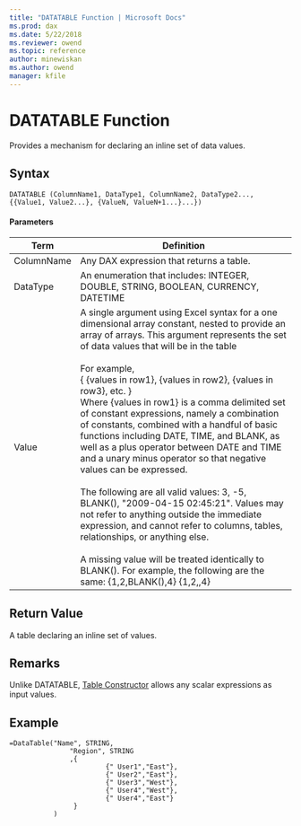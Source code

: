 ```yaml
---
title: "DATATABLE Function | Microsoft Docs"
ms.prod: dax
ms.date: 5/22/2018
ms.reviewer: owend
ms.topic: reference
author: minewiskan
ms.author: owend
manager: kfile
---
```

# DATATABLE Function
Provides a mechanism for declaring an inline set of data values.  
  
## Syntax  
  
```  
DATATABLE (ColumnName1, DataType1, ColumnName2, DataType2..., {{Value1, Value2...}, {ValueN, ValueN+1...}...})  
```  
  
#### Parameters  
  
|Term|Definition|  
|--------|--------------|  
|ColumnName|Any DAX expression that returns a table.|  
|DataType|An enumeration that includes: INTEGER, DOUBLE, STRING, BOOLEAN, CURRENCY, DATETIME|  
|Value|A single argument using Excel syntax for a one dimensional array constant, nested to provide an array of arrays.  This argument represents the set of data values that will be in the table<br /><br />For example,<br />{ {values in row1}, {values in row2}, {values in row3}, etc. }<br />Where {values in row1} is a comma delimited set of constant expressions, namely a combination of constants, combined with a handful of basic functions including DATE, TIME, and BLANK, as well as a plus operator between DATE and TIME and a unary minus operator so that negative values can be expressed.<br /><br />The following are all valid values: 3, -5, BLANK(), "2009-04-15 02:45:21". Values may not refer to anything outside the immediate expression, and cannot refer to columns, tables, relationships, or anything else.<br /><br />A missing value will be treated identically to BLANK().  For example, the following are the same:   {1,2,BLANK(),4}  {1,2,,4}|  
  
## Return Value  
A table declaring an inline set of values.  

## Remarks

Unlike DATATABLE, [Table Constructor](table-constructor.md) allows any scalar expressions as input values.
  
## Example  
  
```  
=DataTable("Name", STRING,  
               "Region", STRING  
               ,{  
                        {" User1","East"},  
                        {" User2","East"},  
                        {" User3","West"},  
                        {" User4","West"},  
                        {" User4","East"}  
                }  
           )  
```  
